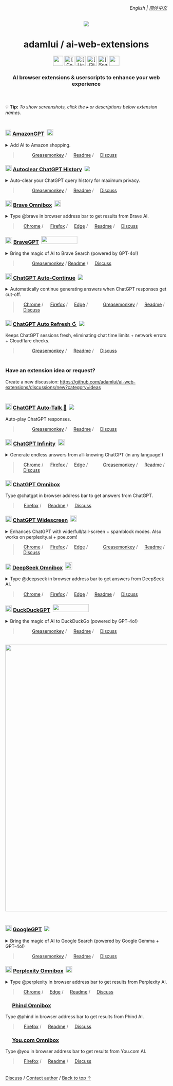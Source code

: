 <a id="top"></a>

<!-- LANGUAGE SELECTOR -->

<div align="right">
    <h6>
        <picture>
            <source type="image/svg+xml" media="(prefers-color-scheme: dark)" srcset="https://assets.aiwebextensions.com/images/icons/earth/white/icon32.svg">
            <img height=14 src="https://assets.aiwebextensions.com/images/icons/earth/black/icon32.svg">
        </picture>
        &nbsp;English |
        <a href="zh-cn/#readme">简体中文</a>
    </h6>
</div>

<!-- TITLE LINE -->

<div align="center">

<a href="https://github.com/adamlui"><img src="https://images.weserv.nl/?url=https://avatars.githubusercontent.com/u/10906554?h=100&w=100&mask=circle&maxage=7d"></a>

<h1>adamlui / ai-web-extensions</h1>

<!-- SHIELDS -->

<a href="#">
    <img height=31 src="https://img.shields.io/badge/Users-200,000+-blue?logo=weightsandbiases&logoColor=white&labelColor=464646&style=for-the-badge"></img></a>
<a href="https://www.codefactor.io/repository/github/adamlui/ai-web-extensions">
    <img alt="[CodeFactor grade]" height=31 src="https://img.shields.io/codefactor/grade/github/adamlui/ai-web-extensions?label=Code+Quality&logo=codefactor&logoColor=white&labelColor=464646&color=b3ff68&style=for-the-badge"></img></a>
<a href="../LICENSE.md">
    <img alt="[License: MIT]" height=31 src="https://img.shields.io/badge/License-MIT-orange.svg?logo=internetarchive&logoColor=white&labelColor=464646&style=for-the-badge"></img></a>
<a href="https://github.com/adamlui/ai-web-extensions/commits">
    <img alt="[GitHub commits]" height=31 src="https://img.shields.io/github/commit-activity/m/adamlui/ai-web-extensions?label=Commits&logo=github&logoColor=white&labelColor=464646&color=869da0&style=for-the-badge"></img></a>
<a href="https://sonarcloud.io/component_measures?metric=new_vulnerabilities&id=adamlui_ai-web-extensions">
    <img alt="[SonarCloud vulnerabilities]" height=31 src="https://img.shields.io/badge/dynamic/json?url=https%3A%2F%2Fsonarcloud.io%2Fapi%2Fmeasures%2Fcomponent%3Fcomponent%3Dadamlui_ai-web-extensions%26metricKeys%3Dvulnerabilities&query=%24.component.measures.0.value&style=for-the-badge&logo=sonarcloud&logoColor=white&labelColor=464646&label=Vulnerabilities&color=gold"></img></a>
<a href="#">
    <img height=31 src="https://img.shields.io/badge/jsDelivr_Requests-1,000,000+/month-7bb7fc.svg?logo=jsdelivr&logoColor=white&labelColor=464646&style=for-the-badge"></img></a>

<!-- DESCRIPTION -->

### AI browser extensions & userscripts to enhance your web experience

<img height=6px width="100%" src="https://assets.aiwebextensions.com/images/separators/aqua-gradient.png">

</div>

<!-- DETAILS TIP -->

<br>

💡 **Tip:** _To show screenshots, click the ▸ or descriptions below extension names._

<img height=6px width="100%" src="https://assets.aiwebextensions.com/images/separators/aqua-gradient.png">

<!-- AMAZONGPT -->

<h3>
    <a href="../amazongpt">
        <picture><source type="image/png" media="(prefers-color-scheme: dark)" srcset="https://amazongpt.kudoai.com/assets/images/icons/amazongpt/white/icon48.png"><img width=18 src="https://amazongpt.kudoai.com/assets/images/icons/amazongpt/black-gold-teal/icon48.png" width=18></a>
    <a href="../amazongpt">AmazonGPT</a>&nbsp;
    <a href="https://amazongpt.kudoai.com/assets/wolfram-award/letter.pdf">
        <img height=20 src="https://amazongpt.kudoai.com/assets/images/badges/wolfram-award/gold-badge.png"></a>
</h3>

<details>
    <summary>Add AI to Amazon shopping.</summary>
    <br><blockquote>
        <a href="../amazongpt">
            <img width=511 src="https://amazongpt.kudoai.com/assets/images/screenshots/desktop/mice-md-reply-darkmode.png"></a>
    </blockquote>
</details>

<blockquote>
    <a href="../amazongpt/#-installation">
        <img height=13 src="https://amazongpt.kudoai.com/assets/images/icons/platforms/tampermonkey/icon28.png"><img height=13.5 src="https://amazongpt.kudoai.com/assets/images/icons/platforms/violentmonkey/icon25.png"><img height=13 src="https://assets.aiwebextensions.com/images/icons/platforms/scriptcat/icon16.png"></a>
    <a href="../amazongpt/#-installation">
        Greasemonkey</a> /
    <a href="../amazongpt/#readme">
        <picture><source type="image/svg+xml" media="(prefers-color-scheme: dark)" srcset="https://assets.aiwebextensions.com/images/icons/paper-sheet/white.svg"><img height=13 src="https://assets.aiwebextensions.com/images/icons/paper-sheet/black.svg"></picture></a>
    <a href="../amazongpt/#readme">
        Readme</a> /
    <a href="https://github.com/adamlui/ai-web-extensions/discussions">
        <picture><source type="image/svg+xml" media="(prefers-color-scheme: dark)" srcset="https://assets.aiwebextensions.com/images/icons/speech-bubble-square/white.svg"><img height=12 src="https://assets.aiwebextensions.com/images/icons/speech-bubble-square/black.svg"></picture></a>
    <a href="https://github.com/adamlui/ai-web-extensions/discussions">Discuss</a>
</blockquote>

<!-- AUTOCLEAR CHATGPT HISTORY -->

<h3>
    <a href="../autoclear-chatgpt-history">
        <picture><source type="image/png" media="(prefers-color-scheme: dark)" srcset="https://assets.autoclearchatgpt.com/images/icons/openai/white/icon32.png"><img width=19 src="https://assets.autoclearchatgpt.com/images/icons/openai/black/icon32.png"></picture></a>
    <a href="../autoclear-chatgpt-history">Autoclear ChatGPT History</a>&nbsp;
    <a href="https://github.com/awesome-scripts/awesome-userscripts#privacy">
        <img src="https://assets.autoclearchatgpt.com/images/badges/awesome/badge.svg"></a>
</h3>

<details>
    <summary>Auto-clear your ChatGPT query history for maximum privacy.</summary>
    <br><blockquote>
        <a href="../autoclear-chatgpt-history">
            <img width=511 src="https://assets.autoclearchatgpt.com/images/screenshots/demo.png"></a>
    </blockquote>
</details>

<blockquote>
    <a href="../autoclear-chatgpt-history/#-installation">
        <img height=13 src="https://assets.autoclearchatgpt.com/images/icons/platforms/tampermonkey/icon28.png"><img height=13.5 src="https://assets.autoclearchatgpt.com/images/icons/platforms/violentmonkey/icon25.png"><img height=13 src="https://assets.aiwebextensions.com/images/icons/platforms/scriptcat/icon16.png"></a>
    <a href="../autoclear-chatgpt-history/#-installation">
        Greasemonkey</a> /
    <a href="../autoclear-chatgpt-history/#readme">
        <picture><source type="image/svg+xml" media="(prefers-color-scheme: dark)" srcset="https://assets.aiwebextensions.com/images/icons/paper-sheet/white.svg"><img height=13 src="https://assets.aiwebextensions.com/images/icons/paper-sheet/black.svg"></picture></a>
    <a href="../autoclear-chatgpt-history/#readme">
        Readme</a> /
    <a href="https://github.com/adamlui/ai-web-extensions/discussions">
        <picture><source type="image/svg+xml" media="(prefers-color-scheme: dark)" srcset="https://assets.aiwebextensions.com/images/icons/speech-bubble-square/white.svg"><img height=12 src="https://assets.aiwebextensions.com/images/icons/speech-bubble-square/black.svg"></picture></a>
    <a href="https://github.com/adamlui/ai-web-extensions/discussions">
        Discuss</a>
</blockquote>

<!-- BRAVE OMNIBOX -->

<h3>
    <a href="../brave-omnibox">
        <img width=20 src="https://assets.braveomnibox.com/images/icons/brave/icon32.png"></a>
    <a href="../brave-omnibox">Brave Omnibox</a>&nbsp;
    <a href="https://edge.braveomnibox.com">
        <img height=20 alt="Trending on Microsoft Edge Add-ons" title="Trending on Microsoft Edge Add-ons" src="https://assets.braveomnibox.com/images/badges/microsoft-store/trending/trending-badge-500x91.png"></a>
</h3>

<details><summary>Type @brave in browser address bar to get results from Brave AI.</summary>
    <br><blockquote>
        <a href="../brave-omnibox">
            <img width=600 src="https://assets.braveomnibox.com/images/tiles/marquee/edge/tile625x250.png"></a>
    </blockquote>
</details>

<blockquote>
    <a href="https://chrome.braveomnibox.com?utm_source=github&utm_medium=readme&utm_content=platform-link">
        <img height=13 src="https://assets.braveomnibox.com/images/icons/platforms/chrome/icon16.png"></a>
    <a href="https://chrome.braveomnibox.com?utm_source=github&utm_medium=readme&utm_content=platform-link">
        Chrome</a> /
    <a href="https://ff.braveomnibox.com?utm_source=github&utm_medium=readme&utm_content=platform-link">
        <img height=14 src="https://assets.braveomnibox.com/images/icons/platforms/firefox/icon16.png"></a>
    <a href="https://ff.braveomnibox.com?utm_source=github&utm_medium=readme&utm_content=platform-link">
        Firefox</a> /
    <a href="https://edge.braveomnibox.com">
        <img height=12 src="https://assets.braveomnibox.com/images/icons/platforms/edge/icon16.png"></a>
    <a href="https://edge.braveomnibox.com">
        Edge</a> /
    <a href="../brave-omnibox/#readme">
        <picture><source type="image/svg+xml" media="(prefers-color-scheme: dark)" srcset="https://assets.aiwebextensions.com/images/icons/paper-sheet/white.svg"><img height=13 src="https://assets.aiwebextensions.com/images/icons/paper-sheet/black.svg"></picture></a>
    <a href="../brave-omnibox/#readme">
        Readme</a> /
    <a href="https://github.com/adamlui/ai-web-extensions/discussions">
        <picture><source type="image/svg+xml" media="(prefers-color-scheme: dark)" srcset="https://assets.aiwebextensions.com/images/icons/speech-bubble-square/white.svg"><img height=12 src="https://assets.aiwebextensions.com/images/icons/speech-bubble-square/black.svg"></picture></a>
    <a href="https://github.com/adamlui/ai-web-extensions/discussions">
        Discuss</a>
</blockquote>

<!-- BRAVEGPT -->

<h3>
    <a href="../bravegpt">
        <img width=21 src="https://assets.bravegpt.com/images/icons/bravegpt/icon48.png"></a>
    <a href="../bravegpt">BraveGPT</a>&nbsp;
    <a href="https://www.producthunt.com/posts/bravegpt?utm_source=badge-featured&utm_medium=badge&utm_souce=badge-bravegpt">
        <img width="112" height="24" src="https://api.producthunt.com/widgets/embed-image/v1/featured.svg?post_id=385630&theme=light"></a>
</h3>

<details>
    <summary>Bring the magic of AI to Brave Search (powered by GPT-4o!)</summary>
    <br><blockquote>
        <a href="../bravegpt">
            <img width=511 src="https://assets.bravegpt.com/images/screenshots/desktop/bitcoin-query/darkmode.png"></a>
    </blockquote>
</details>

<blockquote>
    <a href="../bravegpt/#-installation">
        <img height=13 src="https://assets.bravegpt.com/images/icons/platforms/tampermonkey/icon28.png"><img height=13.5 src="https://assets.bravegpt.com/images/icons/platforms/violentmonkey/icon25.png"><img height=13 src="https://assets.aiwebextensions.com/images/icons/platforms/scriptcat/icon16.png"></a>
    <a href="../bravegpt/#-installation">
        Greasemonkey</a> /
    <a href="../bravegpt/#readme">
        Readme</a> /
    <a href="https://github.com/adamlui/ai-web-extensions/discussions">
        <picture><source type="image/svg+xml" media="(prefers-color-scheme: dark)" srcset="https://assets.aiwebextensions.com/images/icons/speech-bubble-square/white.svg"><img height=12 src="https://assets.aiwebextensions.com/images/icons/speech-bubble-square/black.svg"></picture></a>
    <a href="https://github.com/adamlui/ai-web-extensions/discussions">
        Discuss</a>
</blockquote>

<!-- CHATGPT AUTO-CONTINUE -->

<h3>
    <a href="../chatgpt-auto-continue">
        <picture><source type="image/png" media="(prefers-color-scheme: dark)" srcset="https://assets.chatgptautocontinue.com/images/icons/continue-symbol/white/icon32.png?v=1f9acd8"><img height=20 src="https://assets.chatgptautocontinue.com/images/icons/continue-symbol/black/icon32.png?v=1f9acd8"></picture>
    <a href="../chatgpt-auto-continue">ChatGPT Auto-Continue</a>&nbsp;
    <a href="https://github.com/awesome-scripts/awesome-userscripts#chatgpt">
        <img src="https://assets.chatgptautocontinue.com/images/badges/awesome/badge.svg"></a>
</h3>

<details>
    <summary>Automatically continue generating answers when ChatGPT responses get cut-off.</summary>
    <br><blockquote>
        <a href="../chatgpt-auto-continue">
            <img width=600 src="https://assets.chatgptautocontinue.com/images/tiles/marquee/tile625x250.png"></a>
    </blockquote>
</details>

<blockquote>
    <a href="https://chrome.chatgptautocontinue.com/?utm_source=github&utm_medium=readme&utm_content=platform-link">
        <img height=13 src="https://assets.chatgptautocontinue.com/images/icons/platforms/chrome/icon16.png"></a>
    <a href="https://chrome.chatgptautocontinue.com/?utm_source=github&utm_medium=readme&utm_content=platform-link">
        Chrome</a> /
    <a href="https://ff.chatgptautocontinue.com/?utm_source=github&utm_medium=readme&utm_content=platform-link">
        <img height=14 src="https://assets.chatgptautocontinue.com/images/icons/platforms/firefox/icon16.png"></a>
    <a href="https://ff.chatgptautocontinue.com/?utm_source=github&utm_medium=readme&utm_content=platform-link">
        Firefox</a> /
    <a href="https://edge.chatgptautocontinue.com">
        <img height=12 src="https://assets.chatgptautocontinue.com/images/icons/platforms/edge/icon16.png"></a>
    <a href="https://edge.chatgptautocontinue.com">
        Edge</a> /
    <a href="https://gm.chatgptautocontinue.com/?utm_source=github&utm_medium=readme&utm_content=platform-link">
        <img height=13 src="https://assets.chatgptautocontinue.com/images/icons/platforms/tampermonkey/icon28.png"><img height=13.5 src="https://assets.chatgptautocontinue.com/images/icons/platforms/violentmonkey/icon25.png"><img height=13 src="https://assets.aiwebextensions.com/images/icons/platforms/scriptcat/icon16.png"></a>
    <a href="https://gm.chatgptautocontinue.com/?utm_source=github&utm_medium=readme&utm_content=platform-link">
        Greasemonkey</a> /
    <a href="../chatgpt-auto-continue/#readme">
        <picture><source type="image/svg+xml" media="(prefers-color-scheme: dark)" srcset="https://assets.aiwebextensions.com/images/icons/paper-sheet/white.svg"><img height=13 src="https://assets.aiwebextensions.com/images/icons/paper-sheet/black.svg"></picture></a>
    <a href="../chatgpt-auto-continue/#readme">
        Readme</a> /
    <a href="https://github.com/adamlui/ai-web-extensions/discussions">
        <picture><source type="image/svg+xml" media="(prefers-color-scheme: dark)" srcset="https://assets.aiwebextensions.com/images/icons/speech-bubble-square/white.svg"><img height=12 src="https://assets.aiwebextensions.com/images/icons/speech-bubble-square/black.svg"></picture></a>
    <a href="https://github.com/adamlui/ai-web-extensions/discussions">
        Discuss</a>
</blockquote>

<!-- CHATGPT AUTO REFRESH -->

<h3>
    <a href="../chatgpt-auto-refresh">
        <picture><source type="image/png" media="(prefers-color-scheme: dark)" srcset="https://assets.chatgptautorefresh.com/images/icons/openai/white/icon32.png"><img width=19 src="https://assets.chatgptautorefresh.com/images/icons/openai/black/icon32.png"></picture></a>
    <a href="../chatgpt-auto-refresh">ChatGPT Auto Refresh ↻</a>&nbsp;
    <a href="https://github.com/awesome-scripts/awesome-userscripts#chatgpt">
        <img src="https://assets.chatgptautorefresh.com/images/badges/awesome/badge.svg"></a>
</h3>

Keeps ChatGPT sessions fresh, eliminating chat time limits + network errors + Cloudflare checks.

<blockquote>
    <a href="../chatgpt-auto-refresh/#-installation">
        <img height=13 src="https://assets.chatgptautorefresh.com/images/icons/platforms/tampermonkey/icon28.png"><img height=13.5 src="https://assets.chatgptautorefresh.com/images/icons/platforms/violentmonkey/icon25.png"><img height=13 src="https://assets.aiwebextensions.com/images/icons/platforms/scriptcat/icon16.png"></a>
    <a href="../chatgpt-auto-refresh/#-installation">
        Greasemonkey</a> /
    <a href="../chatgpt-auto-refresh/#readme">
        <picture><source type="image/svg+xml" media="(prefers-color-scheme: dark)" srcset="https://assets.aiwebextensions.com/images/icons/paper-sheet/white.svg"><img height=13 src="https://assets.aiwebextensions.com/images/icons/paper-sheet/black.svg"></picture></a>
    <a href="../chatgpt-auto-refresh/#readme">
        Readme</a> /
    <a href="https://github.com/adamlui/ai-web-extensions/discussions">
        <picture><source type="image/svg+xml" media="(prefers-color-scheme: dark)" srcset="https://assets.aiwebextensions.com/images/icons/speech-bubble-square/white.svg"><img height=12 src="https://assets.aiwebextensions.com/images/icons/speech-bubble-square/black.svg"></picture></a>
    <a href="https://github.com/adamlui/ai-web-extensions/discussions">
        Discuss</a>
</blockquote>

<!-- IDEA CTA -->

<img height=6px width="100%" src="https://assets.aiwebextensions.com/images/separators/aqua-gradient.png">

<h3>Have an extension idea or request?</h3>

Create a new discussion: https://github.com/adamlui/ai-web-extensions/discussions/new?category=ideas

<img height=6px width="100%" src="https://assets.aiwebextensions.com/images/separators/aqua-gradient.png">

<!-- CHATGPT AUTO-TALK -->

<h3>
    <a href="../chatgpt-auto-talk">
        <picture><source type="image/png" media="(prefers-color-scheme: dark)" srcset="https://assets.chatgptautotalk.com/images/icons/openai/white/icon32.png"><img width=19 src="https://assets.chatgptautotalk.com/images/icons/openai/black/icon32.png"></picture></a>
    <a href="../chatgpt-auto-talk">ChatGPT Auto-Talk 📣</a>&nbsp;
    <a href="https://github.com/awesome-scripts/awesome-userscripts#chatgpt">
        <img src="https://assets.chatgptautotalk.com/images/badges/awesome/badge.svg"></a>
</h3>

Auto-play ChatGPT responses.

<blockquote>
    <a href="../chatgpt-auto-talk/#-installation">
        <img height=13 src="https://assets.chatgptautotalk.com/images/icons/platforms/tampermonkey/icon28.png"><img height=13.5 src="https://assets.chatgptautotalk.com/images/icons/platforms/violentmonkey/icon25.png"><img height=13 src="https://assets.aiwebextensions.com/images/icons/platforms/scriptcat/icon16.png"></a>
    <a href="../chatgpt-auto-talk/#-installation">
        Greasemonkey</a> /
    <a href="../chatgpt-auto-talk/#readme">
        <picture><source type="image/svg+xml" media="(prefers-color-scheme: dark)" srcset="https://assets.aiwebextensions.com/images/icons/paper-sheet/white.svg"><img height=13 src="https://assets.aiwebextensions.com/images/icons/paper-sheet/black.svg"></picture></a>
    <a href="../chatgpt-auto-talk/#readme">
        Readme</a> /
    <a href="https://github.com/adamlui/ai-web-extensions/discussions">
        <picture><source type="image/svg+xml" media="(prefers-color-scheme: dark)" srcset="https://assets.aiwebextensions.com/images/icons/speech-bubble-square/white.svg"><img height=12 src="https://assets.aiwebextensions.com/images/icons/speech-bubble-square/black.svg"></picture></a>
    <a href="https://github.com/adamlui/ai-web-extensions/discussions">
        Discuss</a>
</blockquote>

<!-- CHATGPT INFINITY -->

<h3>
    <a href="../chatgpt-infinity">
        <img width=20 src="https://assets.chatgptinfinity.com/images/icons/infinity-symbol/circled/icon32.png?65fcf31"></a>
    <a href="../chatgpt-infinity">ChatGPT Infinity</a>&nbsp;
    <a href="https://chrome.chatgptinfinity.com/?utm_source=github&utm_medium=readme&utm_content=featured-by-google-badge">
        <img height=20 src="https://assets.chatgptinfinity.com/images/badges/chrome-web-store/featured-by-google/badge500x91.png"></a>
</h3>

<details>
    <summary>Generate endless answers from all-knowing ChatGPT (in any language!)</summary>
    <br><blockquote>
        <a href="../chatgpt-infinity">
            <img width=600 src="https://assets.chatgptinfinity.com/images/tiles/marquee/tile-625x250.png"></a>
    </blockquote>
</details>

<blockquote>
    <a href="https://chrome.chatgptinfinity.com/?utm_source=github&utm_medium=readme&utm_content=platform-link">
        <img height=13 src="https://assets.chatgptinfinity.com/images/icons/platforms/chrome/icon16.png"></a>
    <a href="https://chrome.chatgptinfinity.com/?utm_source=github&utm_medium=readme&utm_content=platform-link">
        Chrome</a> /
    <a href="https://ff.chatgptinfinity.com/?utm_source=github&utm_medium=readme&utm_content=platform-link">
        <img height=14 src="https://assets.chatgptinfinity.com/images/icons/platforms/firefox/icon16.png"></a>
    <a href="https://ff.chatgptinfinity.com/?utm_source=github&utm_medium=readme&utm_content=platform-link">
        Firefox</a> /
    <a href="https://edge.chatgptinfinity.com">
        <img height=12 src="https://assets.chatgptinfinity.com/images/icons/platforms/edge/icon16.png"></a>
    <a href="https://edge.chatgptinfinity.com">
        Edge</a> /
    <a href="https://gm.chatgptinfinity.com">
        <img height=13 src="https://assets.chatgptinfinity.com/images/icons/platforms/tampermonkey/icon28.png"><img height=13.5 src="https://assets.chatgptinfinity.com/images/icons/platforms/violentmonkey/icon25.png"><img height=13 src="https://assets.aiwebextensions.com/images/icons/platforms/scriptcat/icon16.png"></a>
    <a href="https://gm.chatgptinfinity.com">
        Greasemonkey</a> /
    <a href="../chatgpt-infinity/#readme">
        <picture><source type="image/svg+xml" media="(prefers-color-scheme: dark)" srcset="https://assets.aiwebextensions.com/images/icons/paper-sheet/white.svg"><img height=13 src="https://assets.aiwebextensions.com/images/icons/paper-sheet/black.svg"></picture></a>
    <a href="../chatgpt-infinity/#readme">
        Readme</a> /
    <a href="https://github.com/adamlui/ai-web-extensions/discussions">
        <picture><source type="image/svg+xml" media="(prefers-color-scheme: dark)" srcset="https://assets.aiwebextensions.com/images/icons/speech-bubble-square/white.svg"><img height=12 src="https://assets.aiwebextensions.com/images/icons/speech-bubble-square/black.svg"></picture></a>
    <a href="https://github.com/adamlui/ai-web-extensions/discussions">
        Discuss</a>
</blockquote>

<!-- CHATGPT OMNIBOX -->

<h3>
    <a href="../chatgpt-omnibox">
        <img width=19 src="https://assets.chatgptomnibox.com/images/icons/chatgpt/with-magnifying-glass/icon32.png?v=de19d04"></a>
    <a href="../chatgpt-omnibox">ChatGPT Omnibox</a>
</h3>

Type @chatgpt in browser address bar to get answers from ChatGPT.

<blockquote>
    <a href="https://ff.chatgptomnibox.com?utm_source=github&utm_medium=readme&utm_content=platform-link">
        <img height=14 src="https://assets.chatgptomnibox.com/images/icons/platforms/firefox/icon16.png"></a>
    <a href="https://ff.chatgptomnibox.com?utm_source=github&utm_medium=readme&utm_content=platform-link">
        Firefox</a> /
    <a href="../chatgpt-omnibox/#readme">
        <picture><source type="image/svg+xml" media="(prefers-color-scheme: dark)" srcset="https://assets.aiwebextensions.com/images/icons/paper-sheet/white.svg"><img height=13 src="https://assets.aiwebextensions.com/images/icons/paper-sheet/black.svg"></picture></a>
    <a href="../chatgpt-omnibox/#readme">
        Readme</a> /
    <a href="https://github.com/adamlui/ai-web-extensions/discussions">
        <picture><source type="image/svg+xml" media="(prefers-color-scheme: dark)" srcset="https://assets.aiwebextensions.com/images/icons/speech-bubble-square/white.svg"><img height=12 src="https://assets.aiwebextensions.com/images/icons/speech-bubble-square/black.svg"></picture></a>
    <a href="https://github.com/adamlui/ai-web-extensions/discussions">
        Discuss</a>
</blockquote>

<!-- CHATGPT WIDESCREEN -->

<h3>
    <a href="../chatgpt-widescreen">
        <img width=19 src="https://assets.chatgptwidescreen.com/images/icons/widescreen-robot-emoji/icon32.png"></a>
    <a href="../chatgpt-widescreen">ChatGPT Widescreen</a>&nbsp;
    <a href="https://chrome.chatgptwidescreen.com/?utm_source=github&utm_medium=readme&utm_content=featured-by-google-badge">
        <img height=20 src="https://assets.chatgptwidescreen.com/images/badges/chrome-web-store/featured-by-google/badge500x91.png"></a>
</h3>

<details>
    <summary>
        Enhances ChatGPT with wide/full/tall-screen + spamblock modes. Also works on perplexity.ai + poe.com!
    </summary>
    <br><blockquote>
        <a href="../chatgpt-widescreen">
            <img width=600 src="https://assets.chatgptwidescreen.com/images/tiles/marquee/tile-625x250.png"></a>
    </blockquote>
</details>

<blockquote>
    <a href="https://chrome.chatgptwidescreen.com/?utm_source=github&utm_medium=readme&utm_content=platform-link">
        <img height=13 src="https://assets.chatgptwidescreen.com/images/icons/platforms/chrome/icon16.png"></a>
    <a href="https://chrome.chatgptwidescreen.com/?utm_source=github&utm_medium=readme&utm_content=platform-link">
        Chrome</a> /
    <a href="https://ff.chatgptwidescreen.com/?utm_source=github&utm_medium=readme&utm_content=platform-link">
        <img height=14 src="https://assets.chatgptwidescreen.com/images/icons/platforms/firefox/icon16.png"></a>
    <a href="https://ff.chatgptwidescreen.com/?utm_source=github&utm_medium=readme&utm_content=platform-link">
        Firefox</a> /
    <a href="https://edge.chatgptwidescreen.com">
        <img height=12 src="https://assets.chatgptwidescreen.com/images/icons/platforms/edge/icon16.png"></a>
    <a href="https://edge.chatgptwidescreen.com">
        Edge</a> /
    <a href="https://gm.chatgptwidescreen.com">
        <img height=13 src="https://assets.chatgptwidescreen.com/images/icons/platforms/tampermonkey/icon28.png"><img height=13.5 src="https://assets.chatgptwidescreen.com/images/icons/platforms/violentmonkey/icon25.png"><img height=13 src="https://assets.aiwebextensions.com/images/icons/platforms/scriptcat/icon16.png"></a>
    <a href="https://gm.chatgptwidescreen.com">
        Greasemonkey</a> /
    <a href="../chatgpt-widescreen/#readme">
        <picture><source type="image/svg+xml" media="(prefers-color-scheme: dark)" srcset="https://assets.aiwebextensions.com/images/icons/paper-sheet/white.svg"><img height=13 src="https://assets.aiwebextensions.com/images/icons/paper-sheet/black.svg"></picture></a>
    <a href="../chatgpt-widescreen/#readme">
        Readme</a> /
    <a href="https://github.com/adamlui/ai-web-extensions/discussions">
        <picture><source type="image/svg+xml" media="(prefers-color-scheme: dark)" srcset="https://assets.aiwebextensions.com/images/icons/speech-bubble-square/white.svg"><img height=12 src="https://assets.aiwebextensions.com/images/icons/speech-bubble-square/black.svg"></picture></a>
    <a href="https://github.com/adamlui/ai-web-extensions/discussions">
        Discuss</a>
</blockquote>

<!-- DEEPSEEK OMNIBOX -->

<h3>
    <a href="../deepseek-omnibox">
        <img width=18 src="https://assets.deepseekomnibox.com/images/icons/deepseek-omnibox/purple-gradient/icon32.png"></a>
    <a href="../deepseek-omnibox">DeepSeek Omnibox</a>&nbsp;
    <a href="https://ff.deepseekomnibox.com/reviews">
        <picture>
            <source type="image/png" media="(prefers-color-scheme: dark)" srcset="https://assets.deepseekomnibox.com/images/badges/5-star/blue-stars.png">
            <img height=22 alt="[5-stars on Mozilla Add-ons Store]" title="5-stars on Mozilla Add-ons Store" src="https://assets.deepseekomnibox.com/images/badges/5-star/yellow-stars-in-white-pill.png">
        </picture>
    </a>
</h3>

<details><summary>Type @deepseek in browser address bar to get answers from DeepSeek AI.</summary>
    <br><blockquote>
        <a href="../deepseek-omnibox">
            <img width=600 src="https://assets.deepseekomnibox.com/images/tiles/marquee/chrome/tile625x250.png"></a>
    </blockquote>
</details>

<blockquote>
    <a href="https://chrome.deepseekomnibox.com/?utm_source=github&utm_medium=readme&utm_content=platform-link">
        <img height=13 src="https://assets.deepseekomnibox.com/images/icons/platforms/chrome/icon16.png"></a>
    <a href="https://chrome.deepseekomnibox.com/?utm_source=github&utm_medium=readme&utm_content=platform-link">
        Chrome</a> /
    <a href="https://ff.deepseekomnibox.com/?utm_source=github&utm_medium=readme&utm_content=platform-link">
        <img height=14 src="https://assets.deepseekomnibox.com/images/icons/platforms/firefox/icon16.png"></a>
    <a href="https://ff.deepseekomnibox.com/?utm_source=github&utm_medium=readme&utm_content=platform-link">
        Firefox</a> /
    <a href="https://edge.deepseekomnibox.com">
        <img height=12 src="https://assets.deepseekomnibox.com/images/icons/platforms/edge/icon16.png"></a>
    <a href="https://edge.deepseekomnibox.com">
        Edge</a> /
    <a href="../deepseek-omnibox/#readme">
        <picture><source type="image/svg+xml" media="(prefers-color-scheme: dark)" srcset="https://assets.aiwebextensions.com/images/icons/paper-sheet/white.svg"><img height=13 src="https://assets.aiwebextensions.com/images/icons/paper-sheet/black.svg"></picture></a>
    <a href="../deepseek-omnibox/#readme">
        Readme</a> /
    <a href="https://github.com/adamlui/ai-web-extensions/discussions">
        <picture><source type="image/svg+xml" media="(prefers-color-scheme: dark)" srcset="https://assets.aiwebextensions.com/images/icons/speech-bubble-square/white.svg"><img height=12 src="https://assets.aiwebextensions.com/images/icons/speech-bubble-square/black.svg"></picture></a>
    <a href="https://github.com/adamlui/ai-web-extensions/discussions">
        Discuss</a>
</blockquote>

<!-- DUCKDUCKGPT -->

<h3>
    <a href="../duckduckgpt">
        <img width=20 src="https://assets.ddgpt.com/images/icons/duckduckgpt/icon48.png"></a>
    <a href="../duckduckgpt">DuckDuckGPT</a>&nbsp;
    <a href="https://www.producthunt.com/posts/duckduckgpt?utm_source=badge-featured&utm_medium=badge&utm_souce=badge-duckduckgpt">
        <img width="112" height="24" src="https://api.producthunt.com/widgets/embed-image/v1/featured.svg?post_id=379261&theme=light"></a>
</h3>

<details>
    <summary>Bring the magic of AI to DuckDuckGo (powered by GPT-4o!)</summary>
    <br><blockquote>
        <a href="../duckduckgpt">
            <img width=511 src="https://assets.ddgpt.com/images/screenshots/desktop/how-to-becum-rich-query/lightmode.png"></a>
    </blockquote>
</details>

<blockquote>
    <a href="../duckduckgpt/#-installation">
        <img height=13 src="https://assets.ddgpt.com/images/icons/platforms/tampermonkey/icon28.png"><img height=13.5 src="https://assets.ddgpt.com/images/icons/platforms/violentmonkey/icon25.png"><img height=13 src="https://assets.aiwebextensions.com/images/icons/platforms/scriptcat/icon16.png"></a>
    <a href="../duckduckgpt/#-installation">
        Greasemonkey</a> /
    <a href="../duckduckgpt/#readme">
        <picture><source type="image/svg+xml" media="(prefers-color-scheme: dark)" srcset="https://assets.aiwebextensions.com/images/icons/paper-sheet/white.svg"><img height=13 src="https://assets.aiwebextensions.com/images/icons/paper-sheet/black.svg"></picture></a>
    <a href="../duckduckgpt/#readme">
        Readme</a> /
    <a href="https://github.com/adamlui/ai-web-extensions/discussions">
        <picture><source type="image/svg+xml" media="(prefers-color-scheme: dark)" srcset="https://assets.aiwebextensions.com/images/icons/speech-bubble-square/white.svg"><img height=12 src="https://assets.aiwebextensions.com/images/icons/speech-bubble-square/black.svg"></picture></a>
    <a href="https://github.com/adamlui/ai-web-extensions/discussions">
        Discuss</a>
</blockquote>

<!-- SPONSOR BANNER -->

<img height=6px width="100%" src="https://assets.aiwebextensions.com/images/separators/aqua-gradient.png">

<br>

<a href="https://github.com/sponsors/adamlui"><img width=830 src="https://assets.aiwebextensions.com/images/banners/sponsor/$10/bottom-padded/banner1660x270.png"></a>

<img height=6px width="100%" src="https://assets.aiwebextensions.com/images/separators/aqua-gradient.png">

<!-- GOOGLEGPT -->

<h3>
    <a href="../googlegpt">
        <picture><source type="image/png" media="(prefers-color-scheme: dark)" srcset="https://assets.googlegpt.io/images/icons/googlegpt/white/icon32.png"><img width=19 src="https://assets.googlegpt.io/images/icons/googlegpt/black/icon32.png"></picture></a>
    <a href="../googlegpt">GoogleGPT</a>&nbsp;
    <a href="https://github.com/awesome-scripts/awesome-userscripts#chatgpt">
        <img src="https://assets.googlegpt.io/images/badges/awesome/badge.svg"></a>
</h3>

<details>
    <summary>Bring the magic of AI to Google Search (powered by Google Gemma + GPT-4o!)</summary>
    <br><blockquote>
        <a href="../googlegpt">
            <img width=511 src="https://assets.googlegpt.io/images/screenshots/desktop/javascript-arrays-query/darkmode.png"></a>
    </blockquote>
</details>

<blockquote>
    <a href="../googlegpt/#-installation">
        <img height=13 src="https://assets.googlegpt.io/images/icons/platforms/tampermonkey/icon28.png"><img height=13.5 src="https://assets.googlegpt.io/images/icons/platforms/violentmonkey/icon25.png"><img height=13 src="https://assets.aiwebextensions.com/images/icons/platforms/scriptcat/icon16.png"></a>
    <a href="../googlegpt/#-installation">
        Greasemonkey</a> /
    <a href="../googlegpt/#readme">
        <picture><source type="image/svg+xml" media="(prefers-color-scheme: dark)" srcset="https://assets.aiwebextensions.com/images/icons/paper-sheet/white.svg"><img height=13 src="https://assets.aiwebextensions.com/images/icons/paper-sheet/black.svg"></picture></a>
    <a href="../googlegpt/#readme">
        Readme</a> /
    <a href="https://github.com/adamlui/ai-web-extensions/discussions">
        <picture><source type="image/svg+xml" media="(prefers-color-scheme: dark)" srcset="https://assets.aiwebextensions.com/images/icons/speech-bubble-square/white.svg"><img height=12 src="https://assets.aiwebextensions.com/images/icons/speech-bubble-square/black.svg"></picture></a>
    <a href="https://github.com/adamlui/ai-web-extensions/discussions">
        Discuss</a>
</blockquote>

<!-- PERPLEXITY OMNIBOX -->

<h3>
    <a href="../perplexity-omnibox">
        <picture><source type="image/png" media="(prefers-color-scheme: dark)" srcset="https://assets.perplexityomnibox.com/images/icons/perplexity/white/icon32.png"><img width=20 src="https://assets.perplexityomnibox.com/images/icons/perplexity/turquoise/icon32.png"></picture></a>
    <a href="../perplexity-omnibox">Perplexity Omnibox</a>&nbsp;
    <a href="https://edge.perplexityomnibox.com">
        <img height=20 alt="Trending on Microsoft Edge Add-ons" title="Trending on Microsoft Edge Add-ons" src="https://assets.perplexityomnibox.com/images/badges/microsoft-store/trending/trending-badge-500x91.png"></a>
</h3>

<details>
    <summary>Type @perplexity in browser address bar to get results from Perplexity AI.</summary>
    <br><blockquote>
        <a href="../perplexity-omnibox">
            <img width=600 src="https://assets.perplexityomnibox.com/images/tiles/marquee/edge/tile625x250.png"></a>
    </blockquote>
</details>

<blockquote>
    <a href="https://chrome.perplexityomnibox.com?utm_source=github&utm_medium=readme&utm_content=platform-link">
        <img height=13 src="https://assets.perplexityomnibox.com/images/icons/platforms/chrome/icon16.png"></a>
    <a href="https://chrome.perplexityomnibox.com?utm_source=github&utm_medium=readme&utm_content=platform-link">
        Chrome</a> /
    <a href="https://edge.perplexityomnibox.com">
        <img height=12 src="https://assets.perplexityomnibox.com/images/icons/platforms/edge/icon16.png"></a>
    <a href="https://edge.perplexityomnibox.com">
        Edge</a> /
    <a href="../perplexity-omnibox/#readme">
        <picture><source type="image/svg+xml" media="(prefers-color-scheme: dark)" srcset="https://assets.aiwebextensions.com/images/icons/paper-sheet/white.svg"><img height=13 src="https://assets.aiwebextensions.com/images/icons/paper-sheet/black.svg"></picture></a>
    <a href="../perplexity-omnibox/#readme">
        Readme</a> /
    <a href="https://github.com/adamlui/ai-web-extensions/discussions">
        <picture><source type="image/svg+xml" media="(prefers-color-scheme: dark)" srcset="https://assets.aiwebextensions.com/images/icons/speech-bubble-square/white.svg"><img height=12 src="https://assets.aiwebextensions.com/images/icons/speech-bubble-square/black.svg"></picture></a>
    <a href="https://github.com/adamlui/ai-web-extensions/discussions">
        Discuss</a>
</blockquote>

<!-- PHIND OMNIBOX -->

<h3>
    <a href="../phind-omnibox">
        <img width=17 src="https://assets.phindomnibox.com/images/icons/phind/purple-gradient/icon32.png"></a>
    <a href="../phind-omnibox">Phind Omnibox</a>
</h3>

Type @phind in browser address bar to get results from Phind AI.

<blockquote>
    <a href="https://ff.phindomnibox.com?utm_source=github&utm_medium=readme&utm_content=platform-link">
        <img height=14 src="https://assets.phindomnibox.com/images/icons/platforms/firefox/icon16.png"></a>
    <a href="https://ff.phindomnibox.com?utm_source=github&utm_medium=readme&utm_content=platform-link">
        Firefox</a> /
    <a href="../phind-omnibox/#readme">
        <picture><source type="image/svg+xml" media="(prefers-color-scheme: dark)" srcset="https://assets.aiwebextensions.com/images/icons/paper-sheet/white.svg"><img height=13 src="https://assets.aiwebextensions.com/images/icons/paper-sheet/black.svg"></picture></a>
    <a href="../phind-omnibox/#readme">
        Readme</a> /
    <a href="https://github.com/adamlui/ai-web-extensions/discussions">
        <picture><source type="image/svg+xml" media="(prefers-color-scheme: dark)" srcset="https://assets.aiwebextensions.com/images/icons/speech-bubble-square/white.svg"><img height=12 src="https://assets.aiwebextensions.com/images/icons/speech-bubble-square/black.svg"></picture></a>
    <a href="https://github.com/adamlui/ai-web-extensions/discussions">
        Discuss</a>
</blockquote>

<!-- YOU.COM OMNIBOX -->

<h3>
    <a href="../you.com-omnibox">
        <img width=17 src="https://assets.youomnibox.com/images/icons/you.com/purple-gradient/icon32.png"></a>
    <a href="../you.com-omnibox">You.com Omnibox</a>
</h3>

Type @you in browser address bar to get results from You.com AI.

<blockquote>
    <a href="https://ff.youomnibox.com?utm_source=github&utm_medium=readme&utm_content=platform-link">
        <img height=14 src="https://assets.youomnibox.com/images/icons/platforms/firefox/icon16.png"></a>
    <a href="https://ff.youomnibox.com?utm_source=github&utm_medium=readme&utm_content=platform-link">
        Firefox</a> /
    <a href="../you.com-omnibox/#readme">
        <picture><source type="image/svg+xml" media="(prefers-color-scheme: dark)" srcset="https://assets.aiwebextensions.com/images/icons/paper-sheet/white.svg"><img height=13 src="https://assets.aiwebextensions.com/images/icons/paper-sheet/black.svg"></picture></a>
    <a href="../you.com-omnibox/#readme">
        Readme</a> /
    <a href="https://github.com/adamlui/ai-web-extensions/discussions">
        <picture><source type="image/svg+xml" media="(prefers-color-scheme: dark)" srcset="https://assets.aiwebextensions.com/images/icons/speech-bubble-square/white.svg"><img height=12 src="https://assets.aiwebextensions.com/images/icons/speech-bubble-square/black.svg"></picture></a>
    <a href="https://github.com/adamlui/ai-web-extensions/discussions">
        Discuss</a>
</blockquote>

<!-- FOOTER -->

<img height=7px width="100%" src="https://assets.aiwebextensions.com/images/separators/aqua-gradient.png">

[Discuss](https://github.com/adamlui/ai-web-extensions/discussions) /
[Contact author](https://github.com/adamlui) /
<a href="#top">Back to top ↑</a>
